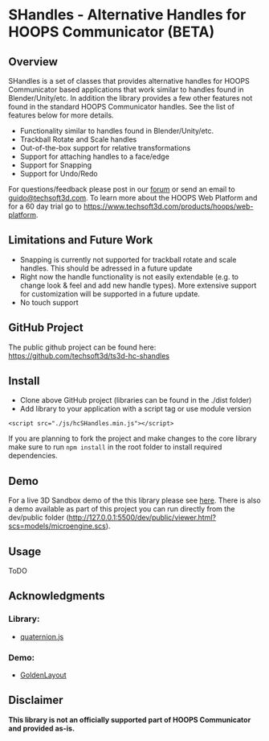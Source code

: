 # SHandles - Alternative Handles for HOOPS Communicator (BETA)


## Overview

 SHandles is a set of classes that provides alternative handles for HOOPS Communicator based applications that work similar to handles found in Blender/Unity/etc. In addition the library provides a few other features not found in the standard HOOPS Communicator handles. See the list of features below for more details. 


* Functionality similar to handles found in Blender/Unity/etc.
* Trackball Rotate and Scale handles
* Out-of-the-box support for relative transformations
* Support for attaching handles to a face/edge
* Support for Snapping
* Support for Undo/Redo


For questions/feedback please post in our [forum](https://forum.techsoft3d.com/) or send an email to guido@techsoft3d.com. To learn more about the HOOPS Web Platform and for a 60 day trial go to https://www.techsoft3d.com/products/hoops/web-platform.


## Limitations and Future Work

* Snapping is currently not supported for trackball rotate and scale handles. This should be adressed in a future update
* Right now the handle functionality is not easily extendable (e.g. to change look & feel and add new handle types). More extensive support for customization will be supported in a future update.
* No touch support


## GitHub Project

The public github project can be found here:  
https://github.com/techsoft3d/ts3d-hc-shandles


## Install

* Clone above GitHub project (libraries can be found in the ./dist folder)
* Add library to your application with a script tag or use module version
```
<script src="./js/hcSHandles.min.js"></script>
```
If you are planning to fork the project and make changes to the core library make sure to run `npm install` in the root folder to install required dependencies.



## Demo

For a live 3D Sandbox demo of the this library please see [here](todo). There is also a demo available as part of this project you can run directly from the dev/public folder (http://127.0.0.1:5500/dev/public/viewer.html?scs=models/microengine.scs). 



## Usage
ToDO



## Acknowledgments
### Library:
* [quaternion.js](https://www.npmjs.com/package/quaternion)


### Demo:
* [GoldenLayout](https://golden-layout.com/)




## Disclaimer
**This library is not an officially supported part of HOOPS Communicator and provided as-is.**


